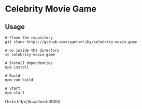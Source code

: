 # Celebrity Movie Game
## Usage
```
# Clone the repository
git clone https://github.com/ryanherlihy/celebrity-movie-game

# Go inside the directory
cd celebrity-movie-game

# Install dependencies
npm install

# Build
npm run build

# Start
npm start
```
Go to http://localhost:3000/
